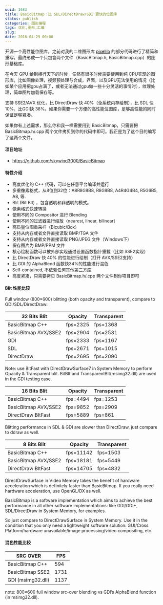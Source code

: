 ```yaml
---
uuid: 1683
title: BasicBitmap：比 SDL/DirectDraw/GDI 更快的位图库
status: publish
categories: 图形编程
tags: 优化,图形,汇编
slug: 
date: 2016-04-29 00:00
---
```

开源一个高性能位图库，之前对我的二维图形库 [pixellib](https://github.com/skywind3000/pixellib) 的部分代码进行了精简和重写，最终形成一个只包含两个文件（BasicBitmap.h, BasicBitmap.cpp）的图形基础库。

在今天 GPU 绘制横行天下的时候，任然有很多时候需要使用到纯 CPU实现的图形库，比如图像处理，视频预处理与合成，界面，以及GPU无法使用的情况（比如某个应用把gpu占满了，或者无法通过gpu做一些十分灵活的事情时），纹理处理，简单图片加载保存等。

支持 SSE2/AVX 优化，比 DirectDraw 快 40%（全系统内存绘制），比 SDL 快 10%，比GDI快 38%。如果你需要一个方便的高性能位图库，足够高性能的同时保证足够紧凑。

如果你有上述需求，那么你和我一样需要用到 BasicBitmap，只需要把 BasicBitmap.h/.cpp 两个文件拷贝到你的代码中即可。我正是为了这个目的编写了这两个文件。

#### 项目地址

- https://github.com/skywind3000/BasicBitmap

#### 特性介绍

- 高度优化的 C++ 代码，可以在任意平台编译并运行
- 多重像素格式，从8位到32位：A8R8G8B8, R8G8B8, A4R4G4B4, R5G6B5, A8, 等.
- Blit (Bit Blt) ，包含透明和非透明的模式。
- 像素格式快速转换
- 使用不同的 Compositor 进行 Blending
- 使用不同的过滤器进行缩放（nearest, linear, bilinear）
- 高质量位图重采样（Bicubic/Box）
- 支持从内存或者文件直接读取 BMP/TGA 文件
- 支持从内存或者文件直接读取 PNG/JPEG 文件（Windows下）
- 保存图片为 BMP/PPM 文件
- 核心绘制函数可以被外部实现通过设置函数指针重载（比如 SSE2实现）
- 比 DirectDraw 快 40% 的性能进行绘制（打开 AVX/SSE2支持）
- 比 GDI 的 AlphaBlend 函数快34%的性能进行混色
- Self-contained, 不依赖任何其他第三方库
- 高度紧凑，只需要拷贝 BasicBitmap.h/.cpp 两个文件到你项目即可

#### Blit 性能比较

Full window (800×600) blitting (both opacity and transparent), compare to GDI/SDL/DirectDraw:

| 32 Bits Blit | Opacity | Transparent |
|-|-|-|
| BasicBitmap C++ | fps=2325 | fps=1368 |
| BasicBitmap AVX/SSE2 | fps=2904 | fps=2531 |
| GDI | fps=2333 | fps=1167 |
| SDL | fps=2671 | fps=1015 |
| DirectDraw | fps=2695 | fps=2090 |

Note: use BltFast with DirectDrawSurface7 in System Memory to perform Opacity & Transparent blit. BitBlt and TransparentBlt(msimg32.dll) are used in the GDI testing case.

| 16 Bits Blit | Opacity | Transparent |
|-|-|-|
| BasicBitmap C++ | fps=4494 | fps=1253 |
| BasicBitmap AVX/SSE2 | fps=9852 | fps=2909 |
| DirectDraw BltFast | fps=5889 | fps=861 |

Blitting performance in SDL & GDI are slower than DirectDraw, just compare to ddraw as well.

| 8 Bits Blit | Opacity | Transparent |
|-|-|-|
| BasicBitmap C++ | fps=11142 | fps=1503 |
| BasicBitmap AVX/SSE2 | fps=18181 | fps=5449 |
| DirectDraw BltFast | fps=14705 | fps=4832 |

DirectDrawSurface in Video Memory takes the benefit of hardware acceleration which is definitely faster than BasicBitmap. If you really need hardware acceleration, use OpenGL/DX as well.

BasicBitmap is a software implementation which aims to achieve the best performance in all other software implementations: like GDI/GDI+, SDL/DirectDraw in System Memory, for examples.

So just compare to DirectDrawSurface in System Memory. Use it in the condition that you only need a lightweight software solution: GUI/Cross Platform/hardware unavailable/image processing/video compositing, etc.

#### 混色性能比较

| SRC OVER | FPS |
|-|-|
| BasicBitmap C++ | 594 |
| BasicBitmap SSE2 | 1731 |
| GDI (msimg32.dll) | 1137 |

note: 800×600 full window src-over blending vs GDI’s AlphaBlend function (in msimg32.dll).



